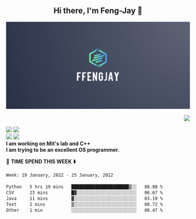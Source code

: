 <h2 align="center"> Hi there, I'm Feng-Jay 👋 </h2>  

![](https://github.com/Feng-Jay/DataStruct/blob/master/Image/1.png)  

<img align="right" src="https://github-readme-stats.vercel.app/api?username=Feng-Jay&show_icons=true&icon_color=CE1D2D&text_color=718096&bg_color=ffffff&hide_title=true" />


&emsp;

![](https://visitor-badge.glitch.me/badge?page_id=Feng-Jay.readme)
![](https://img.shields.io/badge/Concentrate-Cpp-blue)  
![](https://img.shields.io/badge/Rust-primer-orange)
![](https://img.shields.io/badge/Target-OS-9cf)  
**I am working on Mit's lab and C++**  
**I am trying to be an excellent OS programmer.**  


📘 **TIME SPEND THIS WEEK ⬇️**
<!--START_SECTION:waka-->
```text
Week: 19 January, 2022 - 25 January, 2022

Python   5 hrs 19 mins   ██████████████████████▒░░   88.88 % 
CSV      23 mins         █▓░░░░░░░░░░░░░░░░░░░░░░░   06.67 % 
Java     11 mins         ▓░░░░░░░░░░░░░░░░░░░░░░░░   03.19 % 
Text     2 mins          ▒░░░░░░░░░░░░░░░░░░░░░░░░   00.72 % 
Other    1 min           ░░░░░░░░░░░░░░░░░░░░░░░░░   00.47 % 
```
<!--END_SECTION:waka-->
